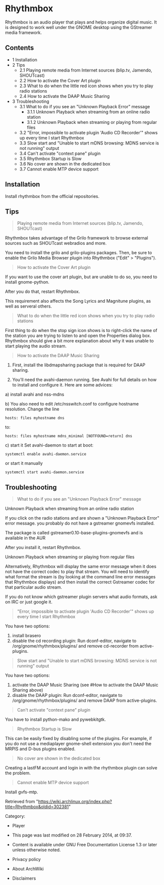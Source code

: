Rhythmbox
=========

Rhythmbox is an audio player that plays and helps organize digital
music. It is designed to work well under the GNOME desktop using the
GStreamer media framework.

Contents
--------

-   1 Installation
-   2 Tips
    -   2.1 Playing remote media from Internet sources (blip.tv,
        Jamendo, SHOUTcast)
    -   2.2 How to activate the Cover Art plugin
    -   2.3 What to do when the little red icon shows when you try to
        play radio stations
    -   2.4 How to activate the DAAP Music Sharing
-   3 Troubleshooting
    -   3.1 What to do if you see an "Unknown Playback Error" message
        -   3.1.1 Unknown Playback when streaming from an online radio
            station
        -   3.1.2 Unknown Playback when streaming or playing from
            regular files
    -   3.2 "Error, impossible to activate plugin 'Audio CD Recorder'"
        shows up every time I start Rhythmbox
    -   3.3 Slow start and "Unable to start mDNS browsing: MDNS service
        is not running" output
    -   3.4 Can't activate "context pane" plugin
    -   3.5 Rhythmbox Startup is Slow
    -   3.6 No cover are shown in the dedicated box
    -   3.7 Cannot enable MTP device support

Installation
------------

Install rhythmbox from the official repositories.

Tips
----

> Playing remote media from Internet sources (blip.tv, Jamendo, SHOUTcast)

Rhythmbox takes advantage of the Grilo framework to browse external
sources such as SHOUTcast webradios and more.

You need to install the grilo and grilo-plugins packages. Then, be sure
to enable the Grilo Media Browser plugin into Rhythmbox ("Edit" >
"Plugins").

> How to activate the Cover Art plugin

If you want to use the cover art plugin, but are unable to do so, you
need to install gnome-python.

After you do that, restart Rhythmbox.

This requirement also affects the Song Lyrics and Magnitune plugins, as
well as serveral others.

> What to do when the little red icon shows when you try to play radio stations

First thing to do when the stop sign icon shows is to right-click the
name of the station you are trying to listen to and open the Properties
dialog box. Rhythmbox should give a bit more explanation about why it
was unable to start playing the audio stream.

> How to activate the DAAP Music Sharing

1) First, install the libdmapsharing package that is required for DAAP
sharing.

2) You'll need the avahi-daemon running. See Avahi for full details on
how to install and configure it. Here are some advices:

a) install avahi and nss-mdns

b) You also need to edit /etc/nsswitch.conf to configure hostname
resolution. Change the line

    hosts: files myhostname dns

to:

    hosts: files myhostname mdns_minimal [NOTFOUND=return] dns

c) start it Set avahi-daemon to start at boot:

    systemctl enable avahi-daemon.service

or start it manually

    systemctl start avahi-daemon.service

Troubleshooting
---------------

> What to do if you see an "Unknown Playback Error" message

Unknown Playback when streaming from an online radio station

If you click on the radio stations and are shown a "Unknown Playback
Error" error message. you probably do not have a gstreamer gnomevfs
installed.

The package is called gstreamer0.10-base-plugins-gnomevfs and is
available in the AUR

After you install it, restart Rhythmbox.

Unknown Playback when streaming or playing from regular files

Alternatively, Rhythmbox will display the same error message when it
does not have the correct codec to play that stream. You will need to
identify what format the stream is (by looking at the command line error
messages that Rhythmbox displays) and then install the correct Gstreamer
codec for that particular audio stream.

If you do not know which gstreamer plugin servers what audio formats,
ask on IRC or just google it.

> "Error, impossible to activate plugin 'Audio CD Recorder'" shows up every time I start Rhythmbox

You have two options:

1.  install brasero
2.  disable the cd recording plugin: Run dconf-editor, navigate to
    /org/gnome/rhythmbox/plugins/ and remove cd-recorder from
    active-plugins.

> Slow start and "Unable to start mDNS browsing: MDNS service is not running" output

You have two options:

1.  activate the DAAP Music Sharing (see #How to activate the DAAP Music
    Sharing above)
2.  disable the DAAP plugin: Run dconf-editor, navigate to
    /org/gnome/rhythmbox/plugins/ and remove DAAP from active-plugins.

> Can't activate "context pane" plugin

You have to install python-mako and pywebkitgtk.

> Rhythmbox Startup is Slow

This can be easily fixed by disabling some of the plugins. For example,
if you do not use a mediaplayer gnome-shell extension you don't need the
MRPIS and D-bus plugins enabled.

> No cover are shown in the dedicated box

Creating a lastFM account and login in with the rhythmbox plugin can
solve the problem.

> Cannot enable MTP device support

Install gvfs-mtp.

Retrieved from
"https://wiki.archlinux.org/index.php?title=Rhythmbox&oldid=302381"

Category:

-   Player

-   This page was last modified on 28 February 2014, at 09:37.
-   Content is available under GNU Free Documentation License 1.3 or
    later unless otherwise noted.
-   Privacy policy
-   About ArchWiki
-   Disclaimers
